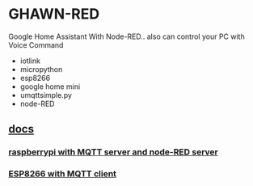 # GHAWN-RED
Google Home Assistant With Node-RED.. also can control your PC with Voice Command
- iotlink
- micropython
- esp8266
- google home mini
- umqttsimple.py
- node-RED

## [docs](docs/)

### [raspberrypi with MQTT server and node-RED server](docs/Raspberrypi)

### [ESP8266 with MQTT client](docs/ESP8266)